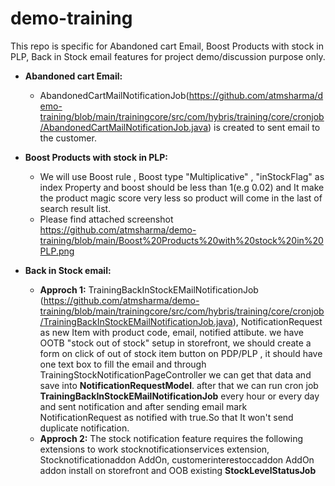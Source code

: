 # demo-training
 This repo is specific for Abandoned cart Email, Boost Products with stock in PLP, Back in Stock email features for project demo/discussion purpose only.
 
 * **Abandoned cart Email:**
    * AbandonedCartMailNotificationJob(https://github.com/atmsharma/demo-training/blob/main/trainingcore/src/com/hybris/training/core/cronjob/AbandonedCartMailNotificationJob.java) is created to sent email to the customer.
    
* **Boost Products with stock in PLP:**
    * We will use Boost rule , Boost type "Multiplicative" , "inStockFlag" as index Property and boost should be less than 1(e.g 0.02) and It make the product magic score very less so product will come in the last of search result list.
    * Please find attached screenshot https://github.com/atmsharma/demo-training/blob/main/Boost%20Products%20with%20stock%20in%20PLP.png

* **Back in Stock email:**
    * **Approch 1:** TrainingBackInStockEMailNotificationJob (https://github.com/atmsharma/demo-training/blob/main/trainingcore/src/com/hybris/training/core/cronjob/TrainingBackInStockEMailNotificationJob.java), NotificationRequest as new Item with product code, email, notified attibute.
     we have OOTB "stock out of stock" setup in storefront, we should create a form on click of out of stock item button on PDP/PLP , it should have one text box to fill the email and through TrainingStockNotificationPageController we can get that data and save into **NotificationRequestModel**. after that we can run cron job **TrainingBackInStockEMailNotificationJob** every hour or every day and sent notification and after sending email mark NotificationRequest as notified with true.So that It won't send duplicate notification.
    * **Approch 2:**  The stock notification feature requires the following extensions to work stocknotificationservices extension, Stocknotificationaddon AddOn, customerinterestoccaddon AddOn addon install on storefront and OOB existing **StockLevelStatusJob** 


